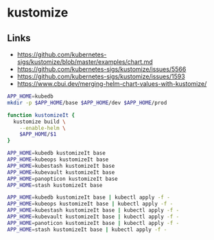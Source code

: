 # kustomize

## Links

- https://github.com/kubernetes-sigs/kustomize/blob/master/examples/chart.md
- https://github.com/kubernetes-sigs/kustomize/issues/5566
- https://github.com/kubernetes-sigs/kustomize/issues/1593
- https://www.cbui.dev/merging-helm-chart-values-with-kustomize/

```sh
APP_HOME=kubedb
mkdir -p $APP_HOME/base $APP_HOME/dev $APP_HOME/prod
```

```sh
function kustomizeIt {
  kustomize build \
    --enable-helm \
    $APP_HOME/$1
}
```

```sh
APP_HOME=kubedb kustomizeIt base
APP_HOME=kubeops kustomizeIt base
APP_HOME=kubestash kustomizeIt base
APP_HOME=kubevault kustomizeIt base
APP_HOME=panopticon kustomizeIt base
APP_HOME=stash kustomizeIt base
```

```sh
APP_HOME=kubedb kustomizeIt base | kubectl apply -f -
APP_HOME=kubeops kustomizeIt base | kubectl apply -f -
APP_HOME=kubestash kustomizeIt base | kubectl apply -f -
APP_HOME=kubevault kustomizeIt base | kubectl apply -f -
APP_HOME=panoticon kustomizeIt base | kubectl apply -f -
APP_HOME=stash kustomizeIt base | kubectl apply -f -
```
